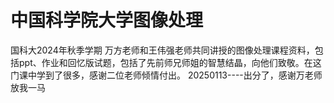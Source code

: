# 中国科学院大学图像处理
国科大2024年秋季学期 万方老师和王伟强老师共同讲授的图像处理课程资料，包括ppt、作业和回忆版试题，包括了先前师兄师姐的智慧结晶，向他们致敬。在这门课中学到了很多，感谢二位老师倾情付出。
20250113----出分了，感谢万老师放我一马  
